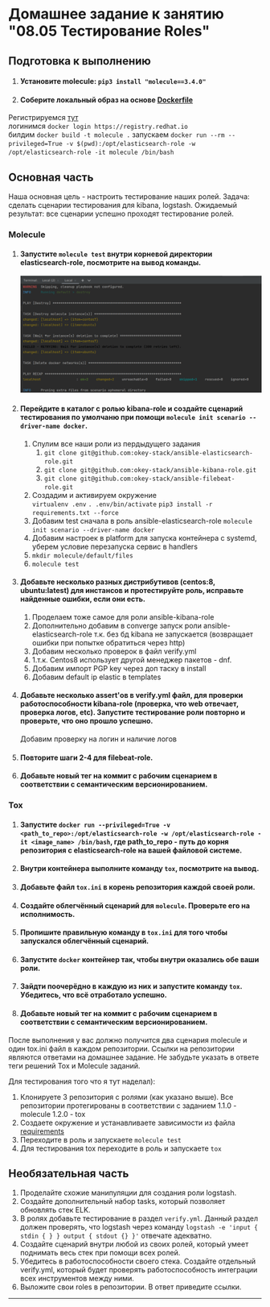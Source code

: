 # Домашнее задание к занятию "08.05 Тестирование Roles"

## Подготовка к выполнению
1. #### Установите molecule: `pip3 install "molecule==3.4.0"`
2. #### Соберите локальный образ на основе [Dockerfile](./Dockerfile)
  Регистрируемся [тут](https://developers.redhat.com/)  
  логинимся `docker login https://registry.redhat.io`  
  билдим `docker build -t molecule .`
  запускаем `docker run --rm --privileged=True -v $(pwd):/opt/elasticsearch-role -w /opt/elasticsearch-role -it molecule /bin/bash`
## Основная часть

Наша основная цель - настроить тестирование наших ролей. Задача: сделать сценарии тестирования для kibana, logstash. Ожидаемый результат: все сценарии успешно проходят тестирование ролей.

### Molecule

1. #### Запустите  `molecule test` внутри корневой директории elasticsearch-role, посмотрите на вывод команды.
   ![docker_test](img/molecule_test.png)  
   
2. #### Перейдите в каталог с ролью kibana-role и создайте сценарий тестирования по умолчаню при помощи `molecule init scenario --driver-name docker`.
   1. Спулим все наши роли из пердыдущего задания  
      1. `git clone git@github.com:okey-stack/ansible-elasticsearch-role.git`  
      2. `git clone git@github.com:okey-stack/ansible-kibana-role.git`  
      3. `git clone git@github.com:okey-stack/ansible-filebeat-role.git`
   2. Создадим и активируем окружение  
      `virtualenv .env`
      `. .env/bin/activate`
      `pip3 install -r requirements.txt --force`
   3. Добавим test сначала в роль ansible-elasticsearch-role
      `molecule init scenario --driver-name docker`  
   4. Добавим настроек в platform для запуска контейнера с systemd, уберем условие перезапуска сервис в handlers
   5. `mkdir molecule/default/files`
   6. `molecule test`
3. #### Добавьте несколько разных дистрибутивов (centos:8, ubuntu:latest) для инстансов и протестируйте роль, исправьте найденные ошибки, если они есть.
   1. Проделаем тоже самое для роли ansible-kibana-role
   2. Дополнительно добавим в converge запуск роли ansible-elasticsearch-role т.к. без бд kibana не запускается (возвращает ошибки при попытке обратиться через http)
   3. Добавим несколько проверок в файл verify.yml
   4. 1.т.к. Centos8 использует другой менеджер пакетов - dnf. 
   5. Добавим импорт PGP key через доп таску в install
   6. Добавим default ip elastic в templates
4. #### Добавьте несколько assert'ов в verify.yml файл, для  проверки работоспособности kibana-role (проверка, что web отвечает, проверка логов, etc). Запустите тестирование роли повторно и проверьте, что оно прошло успешно.
   Добавим проверку на логин и наличие логов
5. #### Повторите шаги 2-4 для filebeat-role.
6. #### Добавьте новый тег на коммит с рабочим сценарием в соответствии с семантическим версионированием.

### Tox

1. #### Запустите `docker run --privileged=True -v <path_to_repo>:/opt/elasticsearch-role -w /opt/elasticsearch-role -it <image_name> /bin/bash`, где path_to_repo - путь до корня репозитория с elasticsearch-role на вашей файловой системе.
2. #### Внутри контейнера выполните команду `tox`, посмотрите на вывод.
3. #### Добавьте файл `tox.ini` в корень репозитория каждой своей роли.
4. #### Создайте облегчённый сценарий для `molecule`. Проверьте его на исполнимость.
5. #### Пропишите правильную команду в `tox.ini` для того чтобы запускался облегчённый сценарий.
6. #### Запустите `docker` контейнер так, чтобы внутри оказались обе ваши роли.
7. #### Зайдти поочерёдно в каждую из них и запустите команду `tox`. Убедитесь, что всё отработало успешно.
8. #### Добавьте новый тег на коммит с рабочим сценарием в соответствии с семантическим версионированием.

После выполнения у вас должно получится два сценария molecule и один tox.ini файл в каждом репозитории. Ссылки на репозитории являются ответами на домашнее задание. Не забудьте указать в ответе теги решений Tox и Molecule заданий.

   Для тестирования того что я тут наделал):
   1. Клонируете 3 репозитория с ролями (как указано выше). Все репозитории протегированы в соответствии с заданием 1.1.0 - molecule 1.2.0 - tox
   2. Создаете окружение и устанавливаете зависимости из файла [requirements](requirements.txt)
   3. Переходите в роль и запускаете `molecule test`
   4. Для тестирования tox переходите в роль и запускаете `tox`

## Необязательная часть

1. Проделайте схожие манипуляции для создания роли logstash.
2. Создайте дополнительный набор tasks, который позволяет обновлять стек ELK.
3. В ролях добавьте тестирование в раздел `verify.yml`. Данный раздел должен проверять, что logstash через команду `logstash -e 'input { stdin { } } output { stdout {} }'`  отвечате адекватно.
4. Создайте сценарий внутри любой из своих ролей, который умеет поднимать весь стек при помощи всех ролей.
5. Убедитесь в работоспособности своего стека. Создайте отдельный verify.yml, который будет проверять работоспособность интеграции всех инструментов между ними.
6. Выложите свои roles в репозитории. В ответ приведите ссылки.

---
